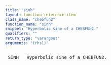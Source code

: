 ```yaml
---
title: "sinh"
layout: function-reference-item
class_name: "chebfun2"
function_name: "sinh"
snippet: "Hyperbolic sine of a CHEBFUN2."
qualifiers: ""
return_type: "varargout"
arguments: "(rhs1)"
---
```


<pre class="help-text"> SINH   Hyperbolic sine of a CHEBFUN2.
</pre>